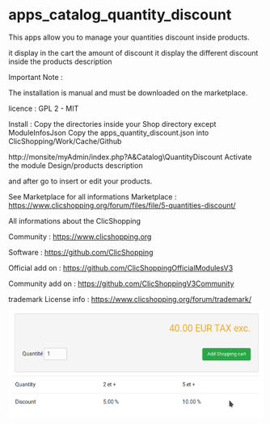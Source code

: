 # apps_catalog_quantity_discount


This apps allow you to manage your quantities discount inside products.

it display in the cart the amount  of discount
it display the different discount inside the products description


Important Note :

 
The installation is manual and must be downloaded on the marketplace.


licence  : GPL 2 - MIT

Install :
Copy the directories inside your Shop directory except ModuleInfosJson
Copy the apps_quantity_discount.json into ClicShopping/Work/Cache/Github

http://monsite/myAdmin/index.php?A&Catalog\QuantityDiscount
Activate the module Design/products description

and after go to insert or edit your products.

See Marketplace for all informations
Marketplace : https://www.clicshopping.org/forum/files/file/5-quantities-discount/


All informations about the ClicShopping

Community : https://www.clicshopping.org

Software : https://github.com/ClicShopping

Official add on : https://github.com/ClicShoppingOfficialModulesV3

Community add on : https://github.com/ClicShoppingV3Community

trademark License info : https://www.clicshopping.org/forum/trademark/

![quantitydiscount](https://github.com/ClicShoppingOfficialModulesV3/apps_catalog_quantity_discount/blob/master/ModuleInfosJson/quantity_discount_catalog.png)
